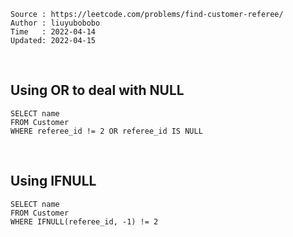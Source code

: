 ```
Source : https://leetcode.com/problems/find-customer-referee/
Author : liuyubobobo
Time   : 2022-04-14
Updated: 2022-04-15
```

<br/>

## Using OR to deal with NULL

```MySQL
SELECT name 
FROM Customer 
WHERE referee_id != 2 OR referee_id IS NULL
```

<br/>

## Using IFNULL

```
SELECT name 
FROM Customer 
WHERE IFNULL(referee_id, -1) != 2
```